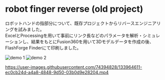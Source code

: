 # robot finger reverse (old project)

ロボットハンドの指部分について、既存プロジェクトからリバースエンジニアリングを試みました。  
ExcelとProcessingを用いて事前にリンク長などのパラメータを解析・シミュレーションし、結果をもとにFusion360を用いて3Dモデルデータを作成の後、FlashForge Finderにて印刷しました。

![demo 1](https://user-images.githubusercontent.com/74394828/133964755-901c1e12-7c62-49b9-97b4-97f55ae1bd96.jpg)
![demo 2](https://user-images.githubusercontent.com/74394828/133964758-1d7a5dcb-1ea6-414b-9c07-8e997656fc3d.jpg)

https://user-images.githubusercontent.com/74394828/133964611-ec0cb24d-a4a8-4848-9d50-03b0d9e28204.mp4

